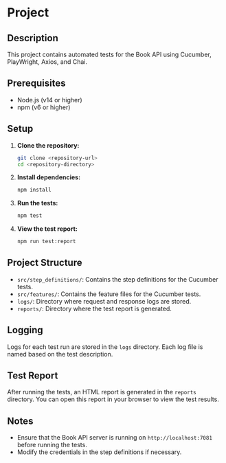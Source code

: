 # Project

## Description
This project contains automated tests for the Book API using Cucumber, PlayWright, Axios, and Chai.

## Prerequisites
- Node.js (v14 or higher)
- npm (v6 or higher)

## Setup

1. **Clone the repository:**
   ```sh
   git clone <repository-url>
   cd <repository-directory>
   ```

2. **Install dependencies:**
   ```sh
   npm install
   ```

3. **Run the tests:**
   ```sh
   npm test
   ```

4. **View the test report:**
   ```sh
   npm run test:report
   ```

## Project Structure
- `src/step_definitions/`: Contains the step definitions for the Cucumber tests.
- `src/features/`: Contains the feature files for the Cucumber tests.
- `logs/`: Directory where request and response logs are stored.
- `reports/`: Directory where the test report is generated.

## Logging
Logs for each test run are stored in the `logs` directory. Each log file is named based on the test description.

## Test Report
After running the tests, an HTML report is generated in the `reports` directory. You can open this report in your browser to view the test results.

## Notes
- Ensure that the Book API server is running on `http://localhost:7081` before running the tests.
- Modify the credentials in the step definitions if necessary.
